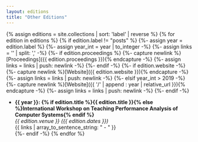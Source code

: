 ```yaml
---
layout: editions
title: "Other Editions"
---
```


{% assign editions = site.collections | sort: 'label' | reverse %}
{% for edition in editions %}
{% if edition.label != "posts" %}
{%- assign year = edition.label %}
{%- assign year_int = year | to_integer -%}
{%- assign links = '' | split: ',' -%}
{%- if edition.proceedings %}
    {%- capture newlink %}[Proceedings]({{ edition.proceedings }}){% endcapture -%}
    {%- assign links = links | push: newlink -%}
{%- endif -%}
{%- if edition.website -%}
    {%- capture newlink %}[Website]({{ edition.website }}){% endcapture -%}
    {%- assign links = links | push: newlink -%}
{%- elsif year_int > 2019 -%}
    {%- capture newlink %}[Website]({{ '/' | append : year | relative_url }}){% endcapture -%}
    {%- assign links = links | push: newlink -%}
{%- endif -%}

* **{{ year }}: {% if edition.title %}{{ edition.title }}{% else %}International Workshop on Teaching Performance Analysis of Computer Systems{% endif %}**     
  *{{ edition.venue }} ({{ edition.dates }})*    
  {{ links | array_to_sentence_string: " - " }}    
  {%- endif -%}
  {% endfor %}
